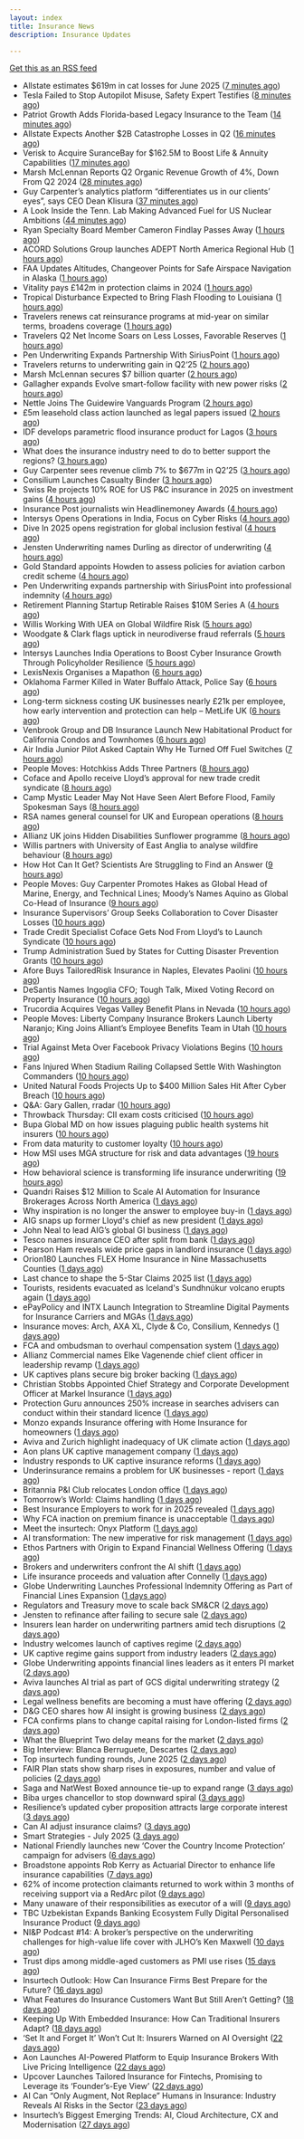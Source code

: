 ```yaml
---
layout: index
title: Insurance News
description: Insurance Updates

---
```


[Get this as an RSS feed](/insurance.rss)

<!-- news_marker starts -->
- Allstate estimates $619m in cat losses for June 2025 ([7 minutes ago](https://www.reinsurancene.ws/allstate-estimates-619m-in-cat-losses-for-june-2025/))
- Tesla Failed to Stop Autopilot Misuse, Safety Expert Testifies ([8 minutes ago](https://www.insurancejournal.com/news/southeast/2025/07/17/832082.htm))
- Patriot Growth Adds Florida-based Legacy Insurance to the Team ([14 minutes ago](https://www.insurancejournal.com/news/southeast/2025/07/17/832067.htm))
- Allstate Expects Another $2B Catastrophe Losses in Q2 ([16 minutes ago](https://www.insurancejournal.com/news/national/2025/07/17/832051.htm))
- Verisk to Acquire SuranceBay for $162.5M to Boost Life & Annuity Capabilities ([17 minutes ago](https://www.insurtechinsights.com/verisk-to-acquire-surancebay-for-162-5m-to-boost-life-annuity-capabilities/))
- Marsh McLennan Reports Q2 Organic Revenue Growth of 4%, Down From Q2 2024 ([28 minutes ago](https://www.insurancejournal.com/news/national/2025/07/17/832059.htm))
- Guy Carpenter’s analytics platform “differentiates us in our clients’ eyes”, says CEO Dean Klisura ([37 minutes ago](https://www.reinsurancene.ws/guy-carpenters-analytics-platform-differentiates-us-in-our-clients-eyes-says-ceo-dean-klisura/))
- A Look Inside the Tenn. Lab Making Advanced Fuel for US Nuclear Ambitions ([44 minutes ago](https://www.insurancejournal.com/news/southeast/2025/07/17/832060.htm))
- Ryan Specialty Board Member Cameron Findlay Passes Away ([1 hours ago](https://www.insurancejournal.com/news/midwest/2025/07/17/832056.htm))
- ACORD Solutions Group launches ADEPT North America Regional Hub ([1 hours ago](https://www.reinsurancene.ws/acord-solutions-group-launches-adept-north-america-regional-hub/))
- FAA Updates Altitudes, Changeover Points for Safe Airspace Navigation in Alaska ([1 hours ago](https://www.insurancejournal.com/news/west/2025/07/17/832053.htm))
- Vitality pays £142m in protection claims in 2024 ([1 hours ago](https://ifamagazine.com/vitality-pays-142m-in-protection-claims-in-2024/))
- Tropical Disturbance Expected to Bring Flash Flooding to Louisiana ([1 hours ago](https://www.insurancejournal.com/news/southcentral/2025/07/17/832048.htm))
- Travelers renews cat reinsurance programs at mid-year on similar terms, broadens coverage ([1 hours ago](https://www.reinsurancene.ws/travelers-renews-cat-reinsurance-programs-at-mid-year-on-similar-terms/))
- Travelers Q2 Net Income Soars on Less Losses, Favorable Reserves ([1 hours ago](https://www.insurancejournal.com/news/national/2025/07/17/832042.htm))
- Pen Underwriting Expands Partnership With SiriusPoint ([1 hours ago](https://insurance-edge.net/2025/07/17/pen-underwriting-expands-partnership-with-siriuspoint/))
- Travelers returns to underwriting gain in Q2‘25 ([2 hours ago](https://www.reinsurancene.ws/travelers-returns-to-underwriting-gain-in-q225/))
- Marsh McLennan secures $7 billion quarter ([2 hours ago](https://www.insurancebusinessmag.com/uk/news/breaking-news/marsh-mclennan-secures-7-billion-quarter-542925.aspx))
- Gallagher expands Evolve smart-follow facility with new power risks ([2 hours ago](https://www.reinsurancene.ws/gallagher-expands-evolve-smart-follow-facility-with-new-power-risks/))
- Nettle Joins The Guidewire Vanguards Program ([2 hours ago](https://insurance-edge.net/2025/07/17/nettle-joins-the-guidewire-vanguards-program/))
- £5m leasehold class action launched as legal papers issued ([2 hours ago](https://www.postonline.co.uk/news/7958171/%C2%A35m-leaseholder-class-action-launched-as-legal-papers-issued))
- IDF develops parametric flood insurance product for Lagos ([3 hours ago](https://www.reinsurancene.ws/idf-develops-parametric-flood-insurance-product-for-lagos/))
- What does the insurance industry need to do to better support the regions? ([3 hours ago](https://www.insurancebusinessmag.com/uk/tv/what-does-the-insurance-industry-need-to-do-to-better-support-the-regions-542873.aspx))
- Guy Carpenter sees revenue climb 7% to $677m in Q2’25 ([3 hours ago](https://www.reinsurancene.ws/guy-carpenter-sees-revenue-climb-7-to-677m-in-q225/))
- Consilium Launches Casualty Binder ([3 hours ago](https://insurance-edge.net/2025/07/17/consilium-launches-casualty-binder/))
- Swiss Re projects 10% ROE for US P&C insurance in 2025 on investment gains ([4 hours ago](https://www.reinsurancene.ws/swiss-re-projects-10-roe-for-us-pc-insurance-in-2025-on-investment-gains/))
- Insurance Post journalists win Headlinemoney Awards ([4 hours ago](https://www.postonline.co.uk/news/7958169/insurance-post-journalists-win-headlinemoney-awards))
- Intersys Opens Operations in India, Focus on Cyber Risks ([4 hours ago](https://insurance-edge.net/2025/07/17/intersys-opens-operations-in-india-focus-on-cyber-risks/))
- Dive In 2025 opens registration for global inclusion festival ([4 hours ago](https://www.insurancebusinessmag.com/uk/news/diversity-inclusion/dive-in-2025-opens-registration-for-global-inclusion-festival-542878.aspx))
- Jensten Underwriting names Durling as director of underwriting ([4 hours ago](https://www.insurancebusinessmag.com/uk/news/breaking-news/jensten-underwriting-names-durling-as-director-of-underwriting-542877.aspx))
- Gold Standard appoints Howden to assess policies for aviation carbon credit scheme ([4 hours ago](https://www.reinsurancene.ws/gold-standard-appoints-howden-to-assess-policies-for-aviation-carbon-credit-scheme/))
- Pen Underwriting expands partnership with SiriusPoint into professional indemnity ([4 hours ago](https://www.insurancebusinessmag.com/uk/news/professional-liability/pen-underwriting-expands-partnership-with-siriuspoint-into-professional-indemnity-542875.aspx))
- Retirement Planning Startup Retirable Raises $10M Series A ([4 hours ago](https://www.insurtechinsights.com/retirement-planning-startup-retirable-raises-10m-series-a/))
- Willis Working With UEA on Global Wildfire Risk ([5 hours ago](https://insurance-edge.net/2025/07/17/willis-working-with-uea-on-global-wildfire-risk/))
- Woodgate & Clark flags uptick in neurodiverse fraud referrals ([5 hours ago](https://www.postonline.co.uk/market-access/claims-fraud/7958107/woodgate-clark-flags-uptick-in-neurodiverse-fraud-referrals))
- Intersys Launches India Operations to Boost Cyber Insurance Growth Through Policyholder Resilience ([5 hours ago](https://www.insurtechinsights.com/intersys-launches-india-operations-to-boost-cyber-insurance-growth-through-policyholder-resilience/))
- LexisNexis Organises a Mapathon ([6 hours ago](https://insurance-edge.net/2025/07/17/lexisnexis-organises-a-mapathon/))
- Oklahoma Farmer Killed in Water Buffalo Attack, Police Say ([6 hours ago](https://www.insurancejournal.com/news/southcentral/2025/07/17/831820.htm))
- Long-term sickness costing UK businesses nearly £21k per employee, how early intervention and protection can help – MetLife UK ([6 hours ago](https://ifamagazine.com/long-term-sickness-costing-uk-businesses-nearly-21k-per-employee-how-early-intervention-and-protection-can-help-metlife-uk/))
- Venbrook Group and DB Insurance Launch New Habitational Product for California Condos and Townhomes ([6 hours ago](https://www.insurtechinsights.com/venbrook-group-and-db-insurance-launch-new-habitational-product-for-california-condos-and-townhomes/))
- Air India Junior Pilot Asked Captain Why He Turned Off Fuel Switches ([7 hours ago](https://www.insurancejournal.com/news/international/2025/07/17/832007.htm))
- People Moves: Hotchkiss Adds Three Partners ([8 hours ago](https://www.insurancejournal.com/news/southcentral/2025/07/17/831719.htm))
- Coface and Apollo receive Lloyd’s approval for new trade credit syndicate ([8 hours ago](https://www.insurancebusinessmag.com/uk/news/breaking-news/coface-and-apollo-receive-lloyds-approval-for-new-trade-credit-syndicate-542847.aspx))
- Camp Mystic Leader May Not Have Seen Alert Before Flood, Family Spokesman Says ([8 hours ago](https://www.insurancejournal.com/news/southcentral/2025/07/17/832011.htm))
- RSA names general counsel for UK and European operations ([8 hours ago](https://www.insurancebusinessmag.com/uk/news/breaking-news/rsa-names-general-counsel-for-uk-and-european-operations-542839.aspx))
- Allianz UK joins Hidden Disabilities Sunflower programme ([8 hours ago](https://www.insurancebusinessmag.com/uk/news/breaking-news/allianz-uk-joins-hidden-disabilities-sunflower-programme-542838.aspx))
- Willis partners with University of East Anglia to analyse wildfire behaviour ([8 hours ago](https://www.insurancebusinessmag.com/uk/news/catastrophe/willis-partners-with-university-of-east-anglia-to-analyse-wildfire-behaviour-542836.aspx))
- How Hot Can It Get? Scientists Are Struggling to Find an Answer ([9 hours ago](https://www.insurancejournal.com/news/international/2025/07/17/831944.htm))
- People Moves: Guy Carpenter Promotes Hakes as Global Head of Marine, Energy, and Technical Lines; Moody’s Names Aquino as Global Co-Head of Insurance ([9 hours ago](https://www.insurancejournal.com/news/international/2025/07/17/831962.htm))
- Insurance Supervisors’ Group Seeks Collaboration to Cover Disaster Losses ([10 hours ago](https://www.insurancejournal.com/news/international/2025/07/17/831931.htm))
- Trade Credit Specialist Coface Gets Nod From Lloyd’s to Launch Syndicate ([10 hours ago](https://www.insurancejournal.com/news/international/2025/07/17/832001.htm))
- Trump Administration Sued by States for Cutting Disaster Prevention Grants ([10 hours ago](https://www.insurancejournal.com/news/national/2025/07/17/831915.htm))
- Afore Buys TailoredRisk Insurance in Naples, Elevates Paolini ([10 hours ago](https://www.insurancejournal.com/news/southeast/2025/07/17/831965.htm))
- DeSantis Names Ingoglia CFO; Tough Talk, Mixed Voting Record on Property Insurance ([10 hours ago](https://www.insurancejournal.com/news/southeast/2025/07/17/831947.htm))
- Trucordia Acquires Vegas Valley Benefit Plans in Nevada ([10 hours ago](https://www.insurancejournal.com/news/west/2025/07/17/831959.htm))
- People Moves: Liberty Company Insurance Brokers Launch Liberty Naranjo; King Joins Alliant’s Employee Benefits Team in Utah ([10 hours ago](https://www.insurancejournal.com/news/west/2025/07/17/831486.htm))
- Trial Against Meta Over Facebook Privacy Violations Begins ([10 hours ago](https://www.insurancejournal.com/news/national/2025/07/17/831981.htm))
- Fans Injured When Stadium Railing Collapsed Settle With Washington Commanders ([10 hours ago](https://www.insurancejournal.com/news/east/2025/07/17/831936.htm))
- United Natural Foods Projects Up to $400 Million Sales Hit After Cyber Breach ([10 hours ago](https://www.insurancejournal.com/news/east/2025/07/17/831867.htm))
- Q&A: Gary Gallen, rradar ([10 hours ago](https://www.postonline.co.uk/risk-management/7957608/qa-gary-gallen-rradar))
- Throwback Thursday: CII exam costs criticised ([10 hours ago](https://www.postonline.co.uk/broker/7956735/throwback-thursday-cii-exam-costs-criticised))
- Bupa Global MD on how issues plaguing public health systems hit insurers ([10 hours ago](https://www.postonline.co.uk/personal/7958021/bupa-global-md-on-how-issues-plaguing-public-health-systems-hit-insurers))
- From data maturity to customer loyalty ([10 hours ago](https://www.postonline.co.uk/market-access/7958119/from-data-maturity-to-customer-loyalty))
- How MSI uses MGA structure for risk and data advantages ([19 hours ago](https://www.dig-in.com/news/mgas-risk-and-data-management-advantages))
- How behavioral science is transforming life insurance underwriting ([19 hours ago](https://www.dig-in.com/opinion/how-behavioral-science-is-transforming-life-insurance-underwriting))
- Quandri Raises $12 Million to Scale AI Automation for Insurance Brokerages Across North America ([1 days ago](https://www.insurtechinsights.com/quandri-raises-12-million-to-scale-ai-automation-for-insurance-brokerages-across-north-america/))
- Why inspiration is no longer the answer to employee buy-in ([1 days ago](https://www.insurancebusinessmag.com/uk/business-strategy/why-inspiration-is-no-longer-the-answer-to-employee-buyin-542791.aspx))
- AIG snaps up former Lloyd's chief as new president ([1 days ago](https://www.insurancebusinessmag.com/uk/news/breaking-news/aig-snaps-up-former-lloyds-chief-as-new-president-542772.aspx))
- John Neal to lead AIG’s global GI business ([1 days ago](https://www.postonline.co.uk/news/7958158/john-neal-to-lead-aigs-global-gi-business))
- Tesco names insurance CEO after split from bank ([1 days ago](https://www.postonline.co.uk/people/7958155/tesco-names-insurance-ceo-after-split-from-bank))
- Pearson Ham reveals wide price gaps in landlord insurance ([1 days ago](https://www.postonline.co.uk/news/7958153/pearson-ham-reveals-wide-price-gaps-in-landlord-insurance))
- Orion180 Launches FLEX Home Insurance in Nine Massachusetts Counties ([1 days ago](https://www.insurtechinsights.com/orion180-launches-flex-home-insurance-in-nine-massachusetts-counties/))
- Last chance to shape the 5-Star Claims 2025 list ([1 days ago](https://www.insurancebusinessmag.com/uk/news/claims/last-chance-to-shape-the-5star-claims-2025-list-542729.aspx))
- Tourists, residents evacuated as Iceland's Sundhnúkur volcano erupts again ([1 days ago](https://www.insurancebusinessmag.com/uk/news/catastrophe/tourists-residents-evacuated-as-icelands-sundhnukur-volcano-erupts-again-542727.aspx))
- ePayPolicy and INTX Launch Integration to Streamline Digital Payments for Insurance Carriers and MGAs ([1 days ago](https://www.insurtechinsights.com/epaypolicy-and-intx-launch-integration-to-streamline-digital-payments-for-insurance-carriers-and-mgas/))
- Insurance moves: Arch, AXA XL, Clyde & Co, Consilium, Kennedys ([1 days ago](https://www.insurancebusinessmag.com/uk/news/breaking-news/insurance-moves-arch-axa-xl-clyde-and-co-consilium-kennedys-542721.aspx))
- FCA and ombudsman to overhaul compensation system ([1 days ago](https://www.postonline.co.uk/regulation/7958151/fca-and-ombudsman-to-overhaul-compensation-system))
- Allianz Commercial names Elke Vagenende chief client officer in leadership revamp ([1 days ago](https://www.insurancebusinessmag.com/uk/news/breaking-news/allianz-commercial-names-elke-vagenende-chief-client-officer-in-leadership-revamp-542714.aspx))
- UK captives plans secure big broker backing ([1 days ago](https://www.postonline.co.uk/commercial/7958150/uk-captives-plans-secure-big-broker-backing))
- Christian Stobbs Appointed Chief Strategy and Corporate Development Officer at Markel Insurance ([1 days ago](https://www.insurtechinsights.com/christian-stobbs-appointed-chief-strategy-and-corporate-development-officer-at-markel-insurance/))
- Protection Guru announces 250% increase in searches advisers can conduct within their standard licence ([1 days ago](https://ifamagazine.com/protection-guru-announces-250-increase-in-searches-advisers-can-conduct-within-their-standard-licence/))
- Monzo expands Insurance offering with Home Insurance for homeowners ([1 days ago](https://ifamagazine.com/monzo-expands-insurance-offering-with-home-insurance-for-homeowners/))
- Aviva and Zurich highlight inadequacy of UK climate action ([1 days ago](https://www.postonline.co.uk/news/7958139/aviva-and-zurich-highlight-inadequacy-of-uk-climate-action))
- Aon plans UK captive management company ([1 days ago](https://www.insurancebusinessmag.com/uk/news/breaking-news/aon-plans-uk-captive-management-company-542682.aspx))
- Industry responds to UK captive insurance reforms ([1 days ago](https://www.insurancebusinessmag.com/uk/news/breaking-news/industry-responds-to-uk-captive-insurance-reforms-542681.aspx))
- Underinsurance remains a problem for UK businesses - report ([1 days ago](https://www.insurancebusinessmag.com/uk/news/sme/underinsurance-remains-a-problem-for-uk-businesses--report-542678.aspx))
- Britannia P&I Club relocates London office ([1 days ago](https://www.insurancebusinessmag.com/uk/news/marine/britannia-pandi-club-relocates-london-office-542677.aspx))
- Tomorrow’s World: Claims handling ([1 days ago](https://www.postonline.co.uk/claims/7958005/tomorrow%E2%80%99s-world-claims-handling))
- Best Insurance Employers to work for in 2025 revealed ([1 days ago](https://www.postonline.co.uk/personal/7957887/best-insurance-employers-to-work-for-in-2025-revealed))
- Why FCA inaction on premium finance is unacceptable ([1 days ago](https://www.postonline.co.uk/personal/7957875/why-fca-inaction-on-premium-finance-is-unacceptable))
- Meet the insurtech: Onyx Platform ([1 days ago](https://www.dig-in.com/news/meet-the-insurtech-onyx-platform))
- AI transformation: The new imperative for risk management ([1 days ago](https://www.dig-in.com/opinion/ai-transformation-is-vital-for-risk-management))
- Ethos Partners with Origin to Expand Financial Wellness Offering ([1 days ago](https://www.insurtechinsights.com/ethos-partners-with-origin-to-expand-financial-wellness-offering/))
- Brokers and underwriters confront the AI shift ([1 days ago](https://www.insurancebusinessmag.com/uk/news/technology/brokers-and-underwriters-confront-the-ai-shift-542633.aspx))
- Life insurance proceeds and valuation after Connelly ([1 days ago](https://www.dig-in.com/opinion/redemptions-and-reality-life-insurance-proceeds-and-valuation-after-connelly))
- Globe Underwriting Launches Professional Indemnity Offering as Part of Financial Lines Expansion ([1 days ago](https://www.insurtechinsights.com/globe-underwriting-launches-professional-indemnity-offering-as-part-of-financial-lines-expansion/))
- Regulators and Treasury move to scale back SM&CR ([2 days ago](https://www.postonline.co.uk/regulation/7958140/regulators-and-treasury-move-to-scale-back-smcr))
- Jensten to refinance after failing to secure sale ([2 days ago](https://www.postonline.co.uk/news/7958135/jensten-to-refinance-after-failing-to-secure-sale))
- Insurers lean harder on underwriting partners amid tech disruptions ([2 days ago](https://www.insurancebusinessmag.com/uk/news/technology/insurers-lean-harder-on-underwriting-partners-amid-tech-disruptions-542562.aspx))
- Industry welcomes launch of captives regime ([2 days ago](https://www.postonline.co.uk/news/7958138/industry-welcomes-launch-of-captives-regime))
- UK captive regime gains support from industry leaders ([2 days ago](https://www.insurancebusinessmag.com/uk/news/breaking-news/uk-captive-regime-gains-support-from-industry-leaders-542556.aspx))
- Globe Underwriting appoints financial lines leaders as it enters PI market ([2 days ago](https://www.insurancebusinessmag.com/uk/news/professional-liability/globe-underwriting-appoints-financial-lines-leaders-as-it-enters-pi-market-542553.aspx))
- Aviva launches AI trial as part of GCS digital underwriting strategy ([2 days ago](https://www.insurancebusinessmag.com/uk/news/technology/aviva-launches-ai-trial-as-part-of-gcs-digital-underwriting-strategy-542551.aspx))
- Legal wellness benefits are becoming a must have offering ([2 days ago](https://www.dig-in.com/opinion/legal-wellness-benefits-are-becoming-a-must-have-offering))
- D&G CEO shares how AI insight is growing business ([2 days ago](https://www.postonline.co.uk/personal/7958136/dg-ceo-shares-how-ai-insight-is-growing-business))
- FCA confirms plans to change capital raising for London-listed firms ([2 days ago](https://www.insurancebusinessmag.com/uk/news/breaking-news/fca-confirms-plans-to-change-capital-raising-for-londonlisted-firms-542543.aspx))
- What the Blueprint Two delay means for the market ([2 days ago](https://www.postonline.co.uk/lloyd%E2%80%99slondon/7958116/what-the-blueprint-two-delay-means%C2%A0for-the-market))
- Big Interview: Blanca Berruguete, Descartes ([2 days ago](https://www.postonline.co.uk/commercial/7957897/big-interview-blanca-berruguete-descartes))
- Top insurtech funding rounds, June 2025 ([2 days ago](https://www.dig-in.com/list/top-insurtech-funding-rounds-june-2025))
- FAIR Plan stats show sharp rises in exposures, number and value of policies ([2 days ago](https://www.dig-in.com/news/california-fair-plan-exposures-and-policies-rise-sharply))
- Saga and NatWest Boxed announce tie-up to expand range ([3 days ago](https://www.postonline.co.uk/personal/7958133/saga-and-natwest-boxed-tie-up-to-expand-range))
- Biba urges chancellor to stop downward spiral ([3 days ago](https://www.postonline.co.uk/news/7958131/biba-urges-chancellor-to-stop-downward-spiral))
- Resilience’s updated cyber proposition attracts large corporate interest ([3 days ago](https://www.postonline.co.uk/commercial/7958128/resilience%E2%80%99s-updated-cyber-proposition-attracts-large-corporate-interest))
- Can AI adjust insurance claims? ([3 days ago](https://www.dig-in.com/news/can-ai-adjust-insurance-claims))
- Smart Strategies - July 2025 ([3 days ago](https://www.dig-in.com/news/smart-strategies-for-insurers))
- National Friendly launches new ‘Cover the Country Income Protection’ campaign for advisers ([6 days ago](https://ifamagazine.com/national-friendly-launches-new-cover-the-country-income-protection-campaign-for-advisers/))
- Broadstone appoints Rob Kerry as Actuarial Director to enhance life insurance capabilities ([7 days ago](https://ifamagazine.com/broadstone-appoints-rob-kerry-as-actuarial-director-to-enhance-life-insurance-capabilities/))
- 62% of income protection claimants returned to work within 3 months of receiving support via a RedArc pilot ([9 days ago](https://ifamagazine.com/62-of-income-protection-claimants-returned-to-work-within-3-months-of-receiving-support-via-a-redarc-pilot/))
- Many unaware of their responsibilities as executor of a will ([9 days ago](https://ifamagazine.com/many-unaware-of-their-responsibilities-as-executor-of-a-will/))
- TBC Uzbekistan Expands Banking Ecosystem Fully Digital Personalised Insurance Product ([9 days ago](https://thefintechtimes.com/tbc-uzbekistan-launches-fully-digital-personalised-insurance-product/))
- NI&P Podcast #14: A broker’s perspective on the underwriting challenges for high-value life cover with JLHO’s Ken Maxwell ([10 days ago](https://ifamagazine.com/nip-podcast-14-a-brokers-perspective-on-the-underwriting-challenges-for-high-value-life-cover-with-jlhos-ken-maxwell/))
- Trust dips among middle-aged customers as PMI use rises ([15 days ago](https://ifamagazine.com/trust-dips-among-middle-aged-customers-as-pmi-use-rises/))
- Insurtech Outlook: How Can Insurance Firms Best Prepare for the Future? ([16 days ago](https://thefintechtimes.com/insurtech-outlook-how-can-insurance-firms-best-prepare-for-the-future/))
- What Features do Insurance Customers Want But Still Aren’t Getting? ([18 days ago](https://thefintechtimes.com/what-features-do-insurance-customers-want-but-still-arent-getting/))
- Keeping Up With Embedded Insurance: How Can Traditional Insurers Adapt? ([18 days ago](https://thefintechtimes.com/keeping-up-with-embedded-insurance-how-can-traditional-insurers-adapt/))
- ‘Set It and Forget It’ Won’t Cut It: Insurers Warned on AI Oversight ([22 days ago](https://thefintechtimes.com/set-it-and-forget-it-wont-cut-it-insurers-warned-on-ai-oversight/))
- Aon Launches AI-Powered Platform to Equip Insurance Brokers With Live Pricing Intelligence ([22 days ago](https://thefintechtimes.com/aon-launches-ai-powered-platform-to-equip-insurance-brokers-with-live-pricing-intelligence/))
- Upcover Launches Tailored Insurance for Fintechs, Promising to Leverage its ‘Founder’s-Eye View’ ([22 days ago](https://thefintechtimes.com/upcover-launches-tailored-insurance-for-fintechs-promising-to-leverage-its-founders-eye-view/))
- AI Can “Only Augment, Not Replace” Humans in Insurance: Industry Reveals AI Risks in the Sector ([23 days ago](https://thefintechtimes.com/ai-can-only-augment-not-replace-humans-in-insurance-industry-reveals-ai-risks-in-the-sector/))
- Insurtech’s Biggest Emerging Trends: AI, Cloud Architecture, CX and Modernisation ([27 days ago](https://thefintechtimes.com/insurtech-biggest-emerging-trends-ai-cloud-architecture-cx-and-data/))

<!-- news_marker ends -->